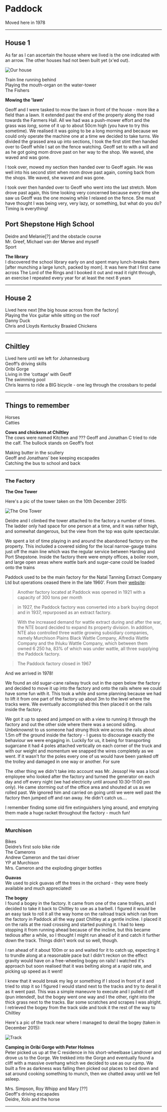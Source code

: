 # Paddock

Moved here in 1978

---

## House 1

As far as I can ascertain the house where we lived is the one indicated with an arrow. The other houses had not been built yet (x'ed out).

![Our house](assets/images/our-house.jpg)

Train line running behind  
Playing the mouth-organ on the water-tower  
The Fishers  

**Mowing the 'lawn'**  

Geoff and I were tasked to mow the lawn in front of the house - more like a field than a lawn. It extended past the end of the property along the road towards the Farmers Hall. All we had was a push-mower effort and the grass was _long_, some of it up to about 50cm high (you have to try this sometime). We realised it was going to be a long morning and because we could only operate the machine one at a time we decided to take turns. We divided the grassed area up into sections, I took the first stint then handed over to Geoff while I sat on the fence watching. Geoff set to with a will and as he got going mom drove past on her way to the shop. We waved, she waved and was gone.

I took over, mowed my section then handed over to Geoff again. He was well into his second stint when mom drove past again, coming back from the shops. We waved, she waved and was gone.

I took over then handed over to Geoff who went into the last stretch. Mom drove past again, this time looking very concerned because every time she saw us Geoff was the one mowing while I relaxed on the fence. She must have thought I was being very, very lazy, or something, but what do you do? Timing is everything!


## Port Shepstone High School

Deidre and Melanie[?] and the obstacle course  
Mr. Greef, Michael van der Merwe and myself  
Sport  

**The library**  
I discovered the school library early on and spent many lunch-breaks there [after munching a large lunch, packed by mom]. It was here that I first came across The Lord of the Rings and I booked it out and read it right through, an exercise I repeated every year for at least the next 8 years  

---

## House 2

Lived here next [the big house across from the factory]  
Playing the Vox guitar while sitting on the roof  
Danny Duck  
Chris and Lloyds Kentucky Braaied Chickens  

---

## Chiltley

Lived here until we left for Johannesburg  
Geoff’s driving skills  
Oribi Gorge  
Living in the ‘cottage’ with Geoff  
The swimming pool  
Chris learns to ride a BIG bicycle - one leg through the crossbars to pedal  

---

## Things to remember  

Horses  
Catties  

**Cows and chickens at Chiltley**  
The cows were named Kitchen and ??? Geoff and Jonathan C tried to ride the calf. The bullock stands on Geoff’s foot  

Making butter in the scullery  
Geoff and Jonathans’ bee keeping escapades  
Catching the bus to school and back  

---

### The Factory   

**The One Tower**  

Here's a pic of the tower taken on the 10th December 2015:  

![The One Tower](assets/images/the-tower.jpg)  

Deidre and I climbed the tower attached to the factory a number of times. The ladder only had space for one person at a time, and it was rather high, and somewhat dangerous, but the view from the top was quite spectacular.  

We spent a lot of time playing in and around the abandoned factory on the property. This included a covered siding for the local narrow-gauge trains just off the main line which was the regular service between Harding and Port Shepstone. Inside the factory there were empty offices, a boiler room, and large open areas where wattle bark and sugar-cane could be loaded onto the trains  

Paddock used to be the main factory for the Natal Tanning Extract Company Ltd but operations ceased there in the late 1960'. From their [website](http://www.nte.co.za/nte-history/):  

> Another factory located at Paddock was opened in 1921 with a capacity of 300 tons per month  

> in 1927, the Paddock factory was converted into a bark buying depot and in 1937, repurposed as an extract factory.  

> With the increased demand for wattle extract during and after the war, the NTE board decided to expand its property division. In addition, NTE also controlled three wattle growing subsidiary companies, namely Murchison Plains Black Wattle Company, Alfredia Wattle Company and the Ihluku Wattle Company, which between them owned 6 250 ha, 83% of which was under wattle, all three supplying the Paddock factory.  

> The Paddock factory closed in 1967  

And we arrived in 1978!  

We found an old sugar-cane railway truck out in the open below the factory and decided to move it up into the factory and onto the rails where we could have some fun with it. This took a while and some planning because we had to lift it from one part of the factory up about 3m to the level where the tracks were. We eventually accomplished this then placed it on the rails inside the factory.  

We got it up to speed and jumped on with a view to running it through the factory and out the other side where there was a second siding. Unbeknownst to us someone had strung thick wire across the rails about 1.5m off the ground inside the factory - I guess to discourage exactly the behaviour we were engaging in. Luckily for us, it being for transporting sugarcane it had 4 poles attached vertically on each corner of the truck and with our weight and momentum we snapped the wires completely as we went. If it wasn't for the poles every one of us would have been yanked off the trolley and damaged in one way or another. For sure  

The other thing we didn't take into account was Mr. Jessop! He was a local employee who looked after the factory and turned the generator on each day and off every night (we had electricity until around 10:30-11:00 pm only). He came storming out of the office area and shouted at us as we rolled past. We ignored him and carried on going until we were well past the factory then jumped off and ran away. He didn't catch us....  

I remember finding some old fire extinguishers lying around, and emptying them made a huge racket throughout the factory - much fun!  

---

### Murchison  

Bikes  
Deidre’s first solo bike ride  
The Camerons  
Andrew Cameron and the taxi driver  
YP at Murchison  
Mrs. Cameron and the exploding ginger bottles  


**Guavas**  
We used to pick guavas off the trees in the orchard - they were freely available and much appreciated!  

**The bogey**  
I found a bogey in the factory. It came from one of the cane trolleys, and I decided to take it back to Chiltley to use as a barbell. I figured it would be an easy task to roll it all the way home on the railroad track which ran from the factory in Paddock all the way past Chiltley at a gentle incline. I placed it on the rails at the road crossing and started pushing it. I had to keep stopping it from running ahead because of the incline, but this became tedious after a while, so I thought I might run ahead of it and catch it further down the track. Things didn't work out so well, though.  

I ran ahead of it about 100m or so and waited for it to catch up, expecting it to trundle along at a reasonable pace but I didn't reckon on the effect gravity would have on a free-wheeling bogey on rails! I watched it's approach but soon realised that it was belting along at a rapid rate, and picking up speed as it went!  

I knew that it would break my leg or something if I stood in front of it and tried to stop it so I figured I would stand next to the tracks and try to derail it as it went past. This was a simple maneuvre to execute and I pulled it off (pun intended!, but the bogey went one way and I the other, right into the thick grass next to the tracks. Bar some scratches and scrapes I was alright. I retrieved the bogey from the track side and took it the rest of the way to Chiltley  

Here's a pic of the track near where I managed to derail the bogey (taken in December 2015):  

![Track](assets/images/chiltley-track.jpg)

**Camping in Oribi Gorge with Peter Holmes**  
Peter picked us up at the C residence in his short-wheelbase Landrover and drove us to the Gorge. We trekked into the Gorge and eventually found a cliff with a massive overhang which we decided to use as our camp. We built a fire as darkness was falling then picked out places to bed down and sat around cooking something to munch, then we chatted away until we fell asleep. 

Mrs. Simpson, Roy Whipp and Mary [??]  
Geoff's driving escapades  
Deidre, Xolo and the horse  

---

